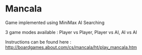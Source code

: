 # Mancala
Game implemented using MiniMax AI Searching 

3 game modes available : Player vs Player, Player vs AI, AI vs AI

Instructions can be found here : http://boardgames.about.com/cs/mancala/ht/play_mancala.htm

